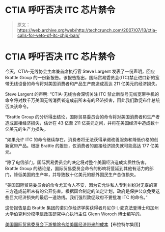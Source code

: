 # CTIA 呼吁否决 ITC 芯片禁令

> 原文：<https://web.archive.org/web/http://techcrunch.com/2007/07/13/ctia-calls-for-veto-of-itc-chip-ban/>

# CTIA 呼吁否决 ITC 芯片禁令

今天，CTIA-无线协会主席兼首席执行官 Steve Largent 发表了一份声明，回应 Brattle Group 的一份新报告。该报告指出，国际贸易委员会(ITC)禁止进口新的宽带无线设备的命令将对美国消费者和产品生产商造成高达 211 亿美元的经济损失。

Steve Largent 的声明:
“CTIA-无线协会深切关注 ITC 禁止新型号无线宽带手机的命令将对数千万美国无线消费者造成前所未有的经济损害，因此我们敦促布什总统否决该命令。

“Brattle Group 的分析得出结论，国际贸易委员会的命令将对美国消费者和生产者造成直接经济损失，估计在 43 亿至 211 亿美元之间，并将在美国经济中造成数十亿美元的生产力损失。

“如果允许 ITC 的命令继续存在，消费者将无法获得承诺改善服务和降低价格的创新宽带产品。根据 Brattle 的报告，仅消费者的直接经济损失就可能高达 177 亿美元。

“除了电信部门，国际贸易委员会的决定将对整个美国经济造成实质性伤害。Brattle Group 的结论是，国际贸易委员会命令的影响将蔓延到其他有活力的部门，降低美国的生产率，并导致数十亿美元的额外国民生产总值损失。

“美国国际贸易委员会的命令尤其令人不安，因为它允许私人专利纠纷对无辜的第三方造成前所未有的公开伤害。根据国会制定的法定计划，政府是保护公众免受这些巨大经济损失的最后一道防线。我们强烈敦促政府不要批准 ITC 的命令。”

这份报告是由 Brattle 集团的诺贝尔经济学奖获得者丹尼尔·L·麦克法登博士和加州大学伯克利分校电信政策研究中心执行主任 Glenn Woroch 博士编写的。

[美国国际贸易委员会下游排除令给美国经济带来的成本](https://web.archive.org/web/20210124042624/https://beta.techcrunch.com/wp-content/uploads/2007/07/news373.pdf)【布拉特尔集团】